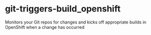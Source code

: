 # git-triggers-build_openshift
Monitors your Git repos for changes and kicks off appropriate builds in OpenShift when a change has occurred
